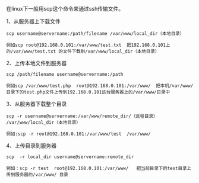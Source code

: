 在linux下一般用scp这个命令来通过ssh传输文件。


1、从服务器上下载文件
~~~
scp username@servername:/path/filename /var/www/local_dir（本地目录）

例如scp root@192.168.0.101:/var/www/test.txt  把192.168.0.101上的/var/www/test.txt 的文件下载到/var/www/local_dir（本地目录）
~~~

2、上传本地文件到服务器
~~~
scp /path/filename username@servername:/path   

例如scp /var/www/test.php  root@192.168.0.101:/var/www/  把本机/var/www/目录下的test.php文件上传到192.168.0.101这台服务器上的/var/www/目录中
~~~
 

3、从服务器下载整个目录
~~~
scp -r username@servername:/var/www/remote_dir/（远程目录） /var/www/local_dir（本地目录）

例如:scp -r root@192.168.0.101:/var/www/test  /var/www/  
~~~

4、上传目录到服务器
~~~
scp  -r local_dir username@servername:remote_dir

例如：scp -r test  root@192.168.0.101:/var/www/   把当前目录下的test目录上传到服务器的/var/www/ 目录
~~~